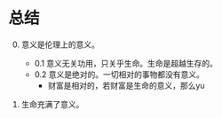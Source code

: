 # 总结

0. 意义是伦理上的意义。
	- 0.1 意义无关功用，只关乎生命。生命是超越生存的。
	- 0.2 意义是绝对的。一切相对的事物都没有意义。
		- 财富是相对的，若财富是生命的意义，那么yu 

1. 生命充满了意义。
<!--stackedit_data:
eyJoaXN0b3J5IjpbMTQ0ODY4MTc5OCwxNDM0OTkyMTI4LC0xOD
MwMTY1NzE5XX0=
-->